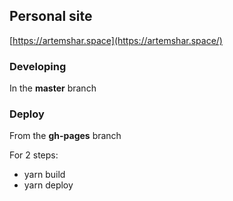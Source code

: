 ## Personal site

[https://artemshar.space](https://artemshar.space/)


### Developing
In the **master** branch

### Deploy
From the **gh-pages** branch

For 2 steps:
- yarn build
- yarn deploy